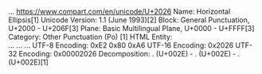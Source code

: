 

…
https://www.compart.com/en/unicode/U+2026
Name:	Horizontal Ellipsis[1]
Unicode Version:	1.1 (June 1993)[2]
Block:	General Punctuation, U+2000 - U+206F[3]
Plane:	Basic Multilingual Plane, U+0000 - U+FFFF[3]
Category:	Other Punctuation (Po) [1]
HTML Entity:	
&#8230;
&#x2026;
&mldr;
UTF-8 Encoding:	0xE2 0x80 0xA6
UTF-16 Encoding:	0x2026
UTF-32 Encoding:	0x00002026
Decomposition:	. (U+002E) - . (U+002E) - . (U+002E)[1]
